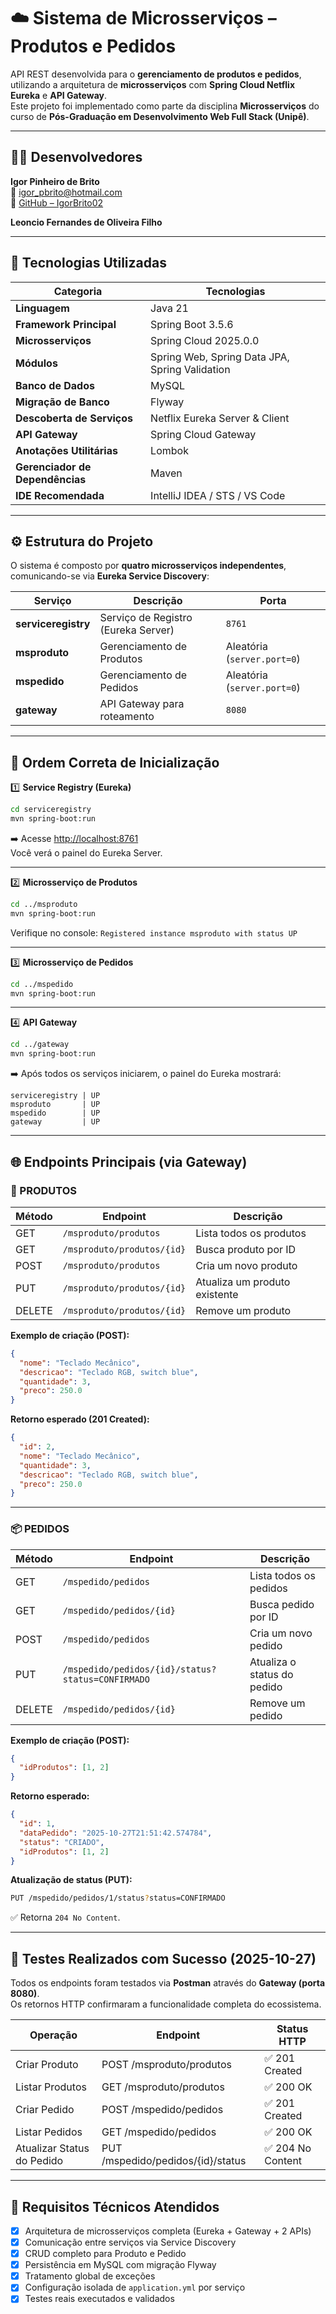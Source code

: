 # ☁️ Sistema de Microsserviços – Produtos e Pedidos

API REST desenvolvida para o **gerenciamento de produtos e pedidos**, utilizando a arquitetura de **microsserviços** com **Spring Cloud Netflix Eureka** e **API Gateway**.  
Este projeto foi implementado como parte da disciplina **Microsserviços** do curso de **Pós-Graduação em Desenvolvimento Web Full Stack (Unipê)**.

---

## 🧑‍💻 Desenvolvedores

**Igor Pinheiro de Brito**  
📧 [igor_pbrito@hotmail.com](mailto:igor_pbrito@hotmail.com)  
🔗 [GitHub – IgorBrito02](https://github.com/IgorBrito02)

**Leoncio Fernandes de Oliveira Filho**


---

## 🚀 Tecnologias Utilizadas

| Categoria | Tecnologias |
|------------|--------------|
| **Linguagem** | Java 21 |
| **Framework Principal** | Spring Boot 3.5.6 |
| **Microsserviços** | Spring Cloud 2025.0.0 |
| **Módulos** | Spring Web, Spring Data JPA, Spring Validation |
| **Banco de Dados** | MySQL |
| **Migração de Banco** | Flyway |
| **Descoberta de Serviços** | Netflix Eureka Server & Client |
| **API Gateway** | Spring Cloud Gateway |
| **Anotações Utilitárias** | Lombok |
| **Gerenciador de Dependências** | Maven |
| **IDE Recomendada** | IntelliJ IDEA / STS / VS Code |

---

## ⚙️ Estrutura do Projeto

O sistema é composto por **quatro microsserviços independentes**, comunicando-se via **Eureka Service Discovery**:

| Serviço | Descrição | Porta |
|----------|------------|--------|
| **serviceregistry** | Serviço de Registro (Eureka Server) | `8761` |
| **msproduto** | Gerenciamento de Produtos | Aleatória (`server.port=0`) |
| **mspedido** | Gerenciamento de Pedidos | Aleatória (`server.port=0`) |
| **gateway** | API Gateway para roteamento | `8080` |

---

## 🧭 Ordem Correta de Inicialização

1️⃣ **Service Registry (Eureka)**  
```bash
cd serviceregistry
mvn spring-boot:run
```
➡️ Acesse [http://localhost:8761](http://localhost:8761)  
Você verá o painel do Eureka Server.

---

2️⃣ **Microsserviço de Produtos**
```bash
cd ../msproduto
mvn spring-boot:run
```
Verifique no console: `Registered instance msproduto with status UP`

---

3️⃣ **Microsserviço de Pedidos**
```bash
cd ../mspedido
mvn spring-boot:run
```

---

4️⃣ **API Gateway**
```bash
cd ../gateway
mvn spring-boot:run
```
➡️ Após todos os serviços iniciarem, o painel do Eureka mostrará:

```
serviceregistry | UP
msproduto       | UP
mspedido        | UP
gateway         | UP
```

---

## 🌐 Endpoints Principais (via Gateway)

### 🧱 PRODUTOS

| Método | Endpoint | Descrição |
|---------|-----------|------------|
| GET | `/msproduto/produtos` | Lista todos os produtos |
| GET | `/msproduto/produtos/{id}` | Busca produto por ID |
| POST | `/msproduto/produtos` | Cria um novo produto |
| PUT | `/msproduto/produtos/{id}` | Atualiza um produto existente |
| DELETE | `/msproduto/produtos/{id}` | Remove um produto |

**Exemplo de criação (POST):**
```json
{
  "nome": "Teclado Mecânico",
  "descricao": "Teclado RGB, switch blue",
  "quantidade": 3,
  "preco": 250.0
}
```

**Retorno esperado (201 Created):**
```json
{
  "id": 2,
  "nome": "Teclado Mecânico",
  "quantidade": 3,
  "descricao": "Teclado RGB, switch blue",
  "preco": 250.0
}
```

---

### 📦 PEDIDOS

| Método | Endpoint | Descrição |
|---------|-----------|------------|
| GET | `/mspedido/pedidos` | Lista todos os pedidos |
| GET | `/mspedido/pedidos/{id}` | Busca pedido por ID |
| POST | `/mspedido/pedidos` | Cria um novo pedido |
| PUT | `/mspedido/pedidos/{id}/status?status=CONFIRMADO` | Atualiza o status do pedido |
| DELETE | `/mspedido/pedidos/{id}` | Remove um pedido |

**Exemplo de criação (POST):**
```json
{
  "idProdutos": [1, 2]
}
```

**Retorno esperado:**
```json
{
  "id": 1,
  "dataPedido": "2025-10-27T21:51:42.574784",
  "status": "CRIADO",
  "idProdutos": [1, 2]
}
```

**Atualização de status (PUT):**
```bash
PUT /mspedido/pedidos/1/status?status=CONFIRMADO
```
✅ Retorna `204 No Content`.

---

## 🧪 Testes Realizados com Sucesso (2025-10-27)

Todos os endpoints foram testados via **Postman** através do **Gateway (porta 8080)**.  
Os retornos HTTP confirmaram a funcionalidade completa do ecossistema.

| Operação | Endpoint | Status HTTP |
|-----------|-----------|--------------|
| Criar Produto | POST /msproduto/produtos | ✅ 201 Created |
| Listar Produtos | GET /msproduto/produtos | ✅ 200 OK |
| Criar Pedido | POST /mspedido/pedidos | ✅ 201 Created |
| Listar Pedidos | GET /mspedido/pedidos | ✅ 200 OK |
| Atualizar Status do Pedido | PUT /mspedido/pedidos/{id}/status | ✅ 204 No Content |

---

## 🧱 Requisitos Técnicos Atendidos

- [x] Arquitetura de microsserviços completa (Eureka + Gateway + 2 APIs)
- [x] Comunicação entre serviços via Service Discovery
- [x] CRUD completo para Produto e Pedido
- [x] Persistência em MySQL com migração Flyway
- [x] Tratamento global de exceções
- [x] Configuração isolada de `application.yml` por serviço
- [x] Testes reais executados e validados
